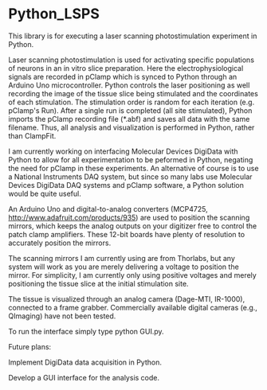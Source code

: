 # Python_LSPS
This library is for executing a laser scanning photostimulation experiment in Python. 

Laser scanning photostimulation is used for activating specific populations of neurons in an in vitro slice preparation. Here the electrophysiological signals are recorded in pClamp which is synced to Python through an Arduino Uno microcontroller. Python controls the laser positioning as well recording the image of the tissue slice being stimulated and the coordinates of each stimulation. The stimulation order is random for each iteration (e.g. pClamp's Run). After a single run is completed (all site stimulated), Python imports the pClamp recording file (*.abf) and saves all data with the same filename. Thus, all analysis and visualization is performed in Python, rather than ClampFit.

I am currently working on interfacing Molecular Devices DigiData with Python to allow for all experimentation to be peformed in Python, negating the need for pClamp in these experiments. An alternative of course is to use a National Instruments DAQ system, but since so many labs use Molecular Devices DigiData DAQ systems and pClamp software, a Python solution would be quite useful.  

An Arduino Uno and digital-to-analog converters (MCP4725, http://www.adafruit.com/products/935) are used to position the scanning mirrors, which keeps the analog outputs on your digitizer free to control the patch clamp amplifiers. These 12-bit boards have plenty of resolution to accurately position the mirrors. 

The scanning mirrors I am currently using are from Thorlabs, but any system will work as you are merely delivering a voltage to position the mirror. For simplicity, I am currently only using positive voltages and merely positioning the tissue slice at the initial stimulation site.

The tissue is visualized through an analog camera (Dage-MTI, IR-1000), connected to a frame grabber. Commercially available digital cameras (e.g., QImaging) have not been tested. 

To run the interface simply type python GUI.py.

Future plans:

Implement DigiData data acquisition in Python.


Develop a GUI interface for the analysis code.



